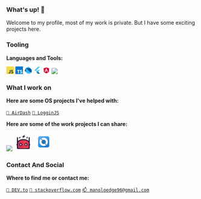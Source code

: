 ### What's up! 👋

Welcome to my profile, most of my work is private. But I have some exciting projects here.

### Tooling
**Languages and Tools:**  

<code><img height="20" src="https://raw.githubusercontent.com/github/explore/80688e429a7d4ef2fca1e82350fe8e3517d3494d/topics/javascript/javascript.png"></code>
<code><img height="20" src="https://raw.githubusercontent.com/github/explore/80688e429a7d4ef2fca1e82350fe8e3517d3494d/topics/typescript/typescript.png"></code>
<code><img height="20" src="https://raw.githubusercontent.com/github/explore/80688e429a7d4ef2fca1e82350fe8e3517d3494d/topics/dart/dart.png"></code>
<code><img height="20" src="https://raw.githubusercontent.com/github/explore/cebd63002168a05a6a642f309227eefeccd92950/topics/flutter/flutter.png"></code>
<code><img height="20" src="https://raw.githubusercontent.com/github/explore/80688e429a7d4ef2fca1e82350fe8e3517d3494d/topics/angular/angular.png"></code>
<code><img height="20" src="https://api-platform.com/static/74e20e175f4d908bbc0f1e2af28d3d66/Logo_Circle%20webby%20blue.svg"></code>


### What I work on
**Here are some OS projects I've helped with:**  

[`📱 AirDash`](https://github.com/simonbengtsson/airdash) 
[`📝 LogginJS`](https://github.com/loggin-js/loggin-js)

**Here are some of the work projects I can share:**  

<a href="https://rec.barcelona/"><img height="50" src="https://rec.barcelona/wp-content/uploads/2018/03/Logo_1200_rec_moneda-600x240.png"></a>
<a href="https://www.linkedin.com/company/sindicatorobot-org/"><img height="50" src="https://github.com/nombrekeff/resources/blob/master/0.jpeg?raw=true"></a>
<a href="https://www.linkedin.com/company/chip-chap"><img height="50" src="https://github.com/nombrekeff/resources/blob/master/chip-chap.png?raw=true"></a>

### Contact And Social
**Where to find me or contact me:**  

[`🔭 DEV.to`](https://dev.to/nombrekeff)
[`🔭 stackoverflow.com`](https://stackoverflow.com/users/5900163/keff)
[`📫 manoloedge96@gmail.com`](mailto:manoloedge96@gmail.com)



